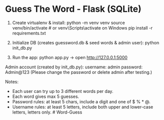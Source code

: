 # Guess The Word - Flask (SQLite)

1. Create virtualenv & install:
   python -m venv venv
   source venv/bin/activate   # or venv\Scripts\activate on Windows
   pip install -r requirements.txt

2. Initialize DB (creates guessword.db & seed words & admin user):
   python init_db.py

3. Run the app:
   python app.py
   -> open http://127.0.0.1:5000

Admin account (created by init_db.py):
  username: admin
  password: Admin@123
(Please change the password or delete admin after testing.)

Notes:
- Each user can try up to 3 different words per day.
- Each word gives max 5 guesses.
- Password rules: at least 5 chars, include a digit and one of $ % * @.
- Username rules: at least 5 letters, include both upper and lower-case letters, letters only.
#   W o r d - G u e s s  
 